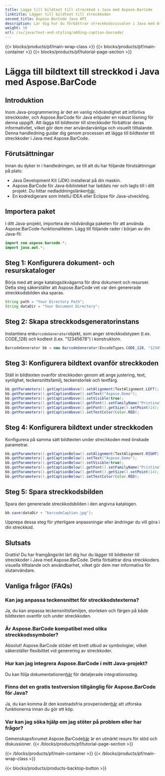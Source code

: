 ```yaml
---
title: Lägga till bildtext till streckkod i Java med Aspose.BarCode
linktitle: Lägger till bildtext till streckkoden
second_title: Aspose.BarCode Java API
description: Lär dig hur du förbättrar streckkodsvisualen i Java med Aspose.BarCode. Lägg till bildtexter utan ansträngning för förbättrad användarupplevelse.
weight: 10
url: /sv/java/text-and-styling/adding-caption-barcode/
---
```


{{< blocks/products/pf/main-wrap-class >}}
{{< blocks/products/pf/main-container >}}
{{< blocks/products/pf/tutorial-page-section >}}

# Lägga till bildtext till streckkod i Java med Aspose.BarCode


## Introduktion

Inom Java-programmering är det en vanlig nödvändighet att införliva streckkoder, och Aspose.BarCode för Java erbjuder en robust lösning för denna uppgift. Att lägga till bildtexter till streckkoder förbättrar deras informativitet, vilket gör dem mer användarvänliga och visuellt tilltalande. Denna handledning guidar dig genom processen att lägga till bildtexter till streckkoder i Java med Aspose.BarCode.

## Förutsättningar

Innan du dyker in i handledningen, se till att du har följande förutsättningar på plats:

- Java Development Kit (JDK) installerat på din maskin.
-  Aspose.BarCode för Java-biblioteket har laddats ner och lagts till i ditt projekt. Du hittar nedladdningslänken[här](https://releases.aspose.com/barcode/java/).
- En kodredigerare som IntelliJ IDEA eller Eclipse för Java-utveckling.

## Importera paket

I ditt Java-projekt, importera de nödvändiga paketen för att använda Aspose.BarCode-funktionaliteten. Lägg till följande rader i början av din Java-fil:

```java
import com.aspose.barcode.*;
import java.awt.*;
```

## Steg 1: Konfigurera dokument- och resurskataloger

Börja med att ange katalogsökvägarna för dina dokument och resurser. Detta steg säkerställer att Aspose.BarCode vet var den genererade streckkodsbilden ska sparas. 

```java
String path = "Your Directory Path";
String dataDir = "Your Document Directory";
```

## Steg 2: Skapa streckkodsgeneratorinstans

 Instantiera en`BarcodeGenerator`objekt, som anger streckkodstypen (t.ex. CODE_128) och kodtext (t.ex. "12345678") i konstruktorn.

```java
BarcodeGenerator bb = new BarcodeGenerator(EncodeTypes.CODE_128, "12345678");
```

## Steg 3: Konfigurera bildtext ovanför streckkoden

Ställ in bildtexten ovanför streckkoden genom att ange justering, text, synlighet, teckensnittsfamilj, teckenstorlek och textfärg.

```java
bb.getParameters().getCaptionAbove().setAlignment(TextAlignment.LEFT);
bb.getParameters().getCaptionAbove().setText("Aspose.Demo");
bb.getParameters().getCaptionAbove().setVisible(true);
bb.getParameters().getCaptionAbove().getFont().setFamilyName("Pristina");
bb.getParameters().getCaptionAbove().getFont().getSize().setPoint(14);
bb.getParameters().getCaptionAbove().setTextColor(Color.RED);
```

## Steg 4: Konfigurera bildtext under streckkoden

Konfigurera på samma sätt bildtexten under streckkoden med önskade parametrar.

```java
bb.getParameters().getCaptionBelow().setAlignment(TextAlignment.RIGHT);
bb.getParameters().getCaptionBelow().setText("Aspose.Demo");
bb.getParameters().getCaptionBelow().setVisible(true);
bb.getParameters().getCaptionBelow().getFont().setFamilyName("Pristina");
bb.getParameters().getCaptionBelow().getFont().getSize().setPoint(14);
bb.getParameters().getCaptionBelow().setTextColor(Color.RED);
```

## Steg 5: Spara streckkodsbilden

Spara den genererade streckkodsbilden i den angivna katalogen.

```java
bb.save(dataDir + "barcodeCaption.jpg");
```

Upprepa dessa steg för ytterligare anpassningar eller ändringar du vill göra i din streckkod.

## Slutsats

Grattis! Du har framgångsrikt lärt dig hur du lägger till bildtexter till streckkoder i Java med Aspose.BarCode. Detta förbättrar dina streckkoders visuella tilltalande och användbarhet, vilket gör dem mer informativa för slutanvändare.

## Vanliga frågor (FAQs)

### Kan jag anpassa teckensnittet för streckkodstexterna?
Ja, du kan anpassa teckensnittsfamiljen, storleken och färgen på både bildtexten ovanför och under streckkoden.

### Är Aspose.BarCode kompatibel med olika streckkodssymboler?
Absolut! Aspose.BarCode stöder ett brett utbud av symbologier, vilket säkerställer flexibilitet vid generering av streckkoder.

### Hur kan jag integrera Aspose.BarCode i mitt Java-projekt?
 Du kan följa dokumentationen[här](https://reference.aspose.com/barcode/java/) för detaljerade integrationssteg.

### Finns det en gratis testversion tillgänglig för Aspose.BarCode för Java?
 Ja, du kan komma åt den kostnadsfria provperioden[här](https://releases.aspose.com/) att utforska funktionerna innan du gör ett köp.

### Var kan jag söka hjälp om jag stöter på problem eller har frågor?
 Gemenskapsforumet Aspose.BarCode[här](https://forum.aspose.com/c/barcode/13) är en utmärkt resurs för stöd och diskussioner.
{{< /blocks/products/pf/tutorial-page-section >}}

{{< /blocks/products/pf/main-container >}}
{{< /blocks/products/pf/main-wrap-class >}}

{{< blocks/products/products-backtop-button >}}
